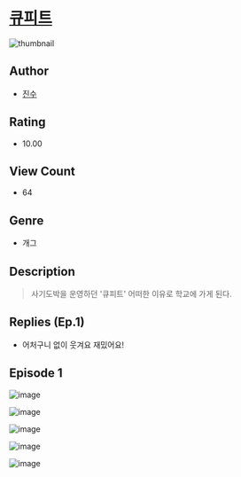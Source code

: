# [큐피트](https://comic.naver.com/challenge/list?titleId=810290)
![thumbnail](https://image-comic.pstatic.net/user_contents_data/challenge_comic/2023/05/23/232344/upload_3834024969287971120_480x623.jpeg)

## Author
- [진수](https://comic.naver.com/artistTitle?id=232344)

## Rating
- 10.00

## View Count
- 64

## Genre
- 개그

## Description
> 사기도박을 운영하던 '큐피트' 어떠한 이유로 학교에 가게 된다.

## Replies (Ep.1)
- 어처구니 없이 웃겨요 재밌어요!

## Episode 1
![image](https://image-comic.pstatic.net/user_contents_data/challenge_comic/2023/05/23/232344/upload_4121691093322589751.jpeg)

![image](https://image-comic.pstatic.net/user_contents_data/challenge_comic/2023/05/23/232344/upload_3760560004725552178.jpeg)

![image](https://image-comic.pstatic.net/user_contents_data/challenge_comic/2023/05/23/232344/upload_3472892577772101943.jpeg)

![image](https://image-comic.pstatic.net/user_contents_data/challenge_comic/2023/05/23/232344/upload_7378639346724122678.jpeg)

![image](https://image-comic.pstatic.net/user_contents_data/challenge_comic/2023/05/23/232344/upload_3990859080221012016.jpeg)
